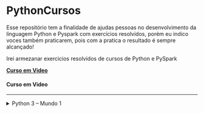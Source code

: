 # PythonCursos
Esse repositório tem a finalidade de ajudas pessoas no desenvolvimento da linguagem Python e Pyspark com exercícios resolvidos, porém eu indico voces também praticarem, pois com a pratica o resultado é sempre alcançado!

Irei armezanar exercicios resolvidos de cursos de Python e PySpark 

**[Curso em Video](https://www.cursoemvideo.com/)**

<h4 align="left">
  Curso em Video
</h4>

<hr>
<details>
  <summary>Python 3 – Mundo 1</summary>
  
   * [Exercicio 01 - Deixando tudo pronto](PythonExercicios/desafio001.py)
  
   * [Exercicio 02 - Respodendo ao Usuario](PythonExercicios/desafio001.py)
  
   * [Exercicio 03 - Somando dois números](PythonExercicios/desafio001.py)
  
   * [Exercicio 04 - Dissecando uma Variavel](PythonExercicios/ex004.py)
 </details>
